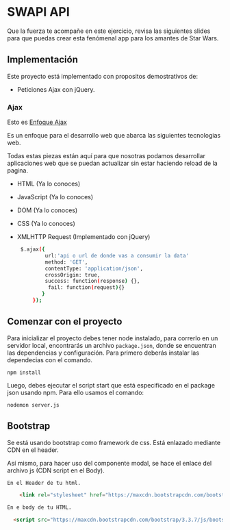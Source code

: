 # SWAPI API

Que la fuerza te acompañe en este ejercicio, revisa las siguientes slides para que puedas crear esta fenómenal app para los amantes de Star Wars.

## Implementación

Este proyecto está implementado con propositos demostrativos de:

- Peticiones Ajax con jQuery.

### Ajax

Esto es [Enfoque Ajax](http://adaptivepath.org/ideas/ajax-new-approach-web-applications/)

Es un enfoque para el desarrollo web que abarca las siguientes tecnologias web.

Todas estas piezas están aquí para que nosotras podamos desarrollar aplicaciones web que se puedan actualizar sin estar haciendo reload de la pagina.

- HTML (Ya lo conoces)
- JavaScript (Ya lo conoces)
- DOM (Ya lo conoces)
- CSS (Ya lo conoces)
- XMLHTTP Request (Implementado con jQuery)

    ```bash
     $.ajax({
             url:'api o url de donde vas a consumir la data'
             method: 'GET',
             contentType: 'application/json',
             crossOrigin: true,
             success: function(response) {},
              fail: function(request){}
            }
         });
    ```


## Comenzar con el proyecto

Para inicializar el proyecto debes tener node instalado, para correrlo en un servidor local, encontrarás un archivo `package.json`, donde se encuentran las dependencias y configuración. 
Para primero deberás instalar las dependecias con el comando.

```
npm install
```

Luego, debes ejecutar el script start que está especificado en el package json usando npm.
Para ello usamos el comando: 

```
nodemon server.js
```

## Bootstrap

Se está usando bootstrap como framework de css. Está enlazado mediante CDN en el header.

Así mismo, para hacer uso del componente modal, se hace el enlace del archivo js (CDN script en el Body).

```HTML
En el Header de tu html.

    <link rel="stylesheet" href="https://maxcdn.bootstrapcdn.com/bootstrap/3.3.7/css/bootstrap.min.css" integrity="sha384-BVYiiSIFeK1dGmJRAkycuHAHRg32OmUcww7on3RYdg4Va+PmSTsz/K68vbdEjh4u" crossorigin="anonymous">
```

```HTML
En e body de tu HTML.

  <script src="https://maxcdn.bootstrapcdn.com/bootstrap/3.3.7/js/bootstrap.min.js" integrity="sha384-Tc5IQib027qvyjSMfHjOMaLkfuWVxZxUPnCJA7l2mCWNIpG9mGCD8wGNIcPD7Txa" crossorigin="anonymous"></script>
```